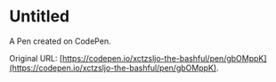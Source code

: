 # Untitled

A Pen created on CodePen.

Original URL: [https://codepen.io/xctzsljo-the-bashful/pen/gbOMppK](https://codepen.io/xctzsljo-the-bashful/pen/gbOMppK).


